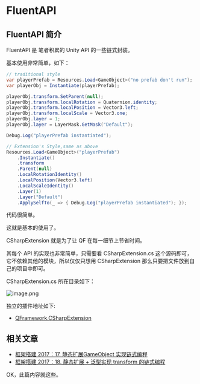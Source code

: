 # FluentAPI

## FluentAPI 简介
FluentAPI 是 笔者积累的 Unity API 的一些链式封装。

基本使用非常简单，如下：
``` csharp
// traditional style
var playerPrefab = Resources.Load<GameObject>("no prefab don't run");
var playerObj = Instantiate(playerPrefab);

playerObj.transform.SetParent(null);
playerObj.transform.localRotation = Quaternion.identity;
playerObj.transform.localPosition = Vector3.left;
playerObj.transform.localScale = Vector3.one;
playerObj.layer = 1;
playerObj.layer = LayerMask.GetMask("Default");

Debug.Log("playerPrefab instantiated");

// Extension's Style,same as above 
Resources.Load<GameObject>("playerPrefab")
    .Instantiate()
    .transform
    .Parent(null)
    .LocalRotationIdentity()
    .LocalPosition(Vector3.left)
    .LocalScaleIdentity()
    .Layer(1)
    .Layer("Default")
    .ApplySelfTo(_ => { Debug.Log("playerPrefab instantiated"); });
```

代码很简单。

这就是基本的使用了。

CSharpExtension 就是为了让 QF 在每一细节上节省时间。

其每个 API 的实现也非常简单，只需要看 CSharpExtension.cs 这个源码即可，它不依赖其他的模块，所以仅仅只想用 CSharpExtension 那么只要把文件放到自己的项目中即可。

CSharpExtension.cs 所在目录如下：

![image.png](http://file.liangxiegame.com/70cefa38-8c7c-4c9e-96f0-6db604bbd9df.png)

独立的插件地址如下:
* [QFramework.CSharpExtension](https://liangxiegame.com/qf/package/detail/0a9407ce-d395-43c6-b2b0-abfec3e50824)


## 相关文章
* [框架搭建 2017：17\. 静态扩展GameObject 实现链式编程](https://liangxiegame.com/zhuanlan/content/detail/81c0e32f-1028-4455-aad1-a82d15704027)
* [框架搭建 2017：18\. 静态扩展 + 泛型实现 transform 的链式编程](https://liangxiegame.com/zhuanlan/content/detail/032de6c3-9b7d-4bb8-9fa7-06344afe44dd)

OK，此篇内容就这些。
